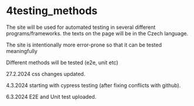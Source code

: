 # 4testing_methods


The site will be used for automated testing in several different programs/frameworks. the texts on the page will be in the Czech language.

The site is intentionally more error-prone so that it can be tested meaningfully

Different methods will be tested (e2e, unit etc)

27.2.2024 css changes updated.

4.3.2024 starting with cypress testing (after fixing conflicts with github).

6.3.2024 E2E and Unit test uploaded.
